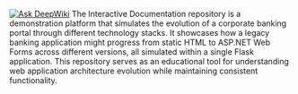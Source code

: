 [![Ask DeepWiki](https://deepwiki.com/badge.svg)](https://deepwiki.com/BoweyLou/InteractiveDocumentation)
The Interactive Documentation repository is a demonstration platform that simulates the evolution of a corporate banking portal through different technology stacks. It showcases how a legacy banking application might progress from static HTML to ASP.NET Web Forms across different versions, all simulated within a single Flask application. This repository serves as an educational tool for understanding web application architecture evolution while maintaining consistent functionality.
